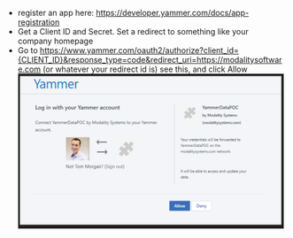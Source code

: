- register an app here: https://developer.yammer.com/docs/app-registration
- Get a Client ID and Secret. Set a redirect to something like your company homepage
- Go to https://www.yammer.com/oauth2/authorize?client_id={CLIENT_ID}&response_type=code&redirect_uri=https://modalitysoftware.com  (or whatever your redirect id is) see this, and click Allow ![yammerAPIToken](images/yammerAPIToken.png)
